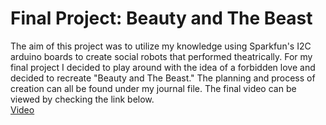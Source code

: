 # Final Project: Beauty and The Beast
The aim of this project was to utilize my knowledge using Sparkfun's I2C arduino boards to create social robots that performed theatrically. For my final project I decided to play around with the idea of a forbidden love and decided to recreate "Beauty and The Beast." The planning and process of creation can all be found under my journal file. The final video can be viewed by checking the link below.
</br>
 [Video](https://drive.google.com/file/d/1u3zKUdT3KXCbpTtI2WMyDl1FTIPZBlHv/view?usp=sharing)
